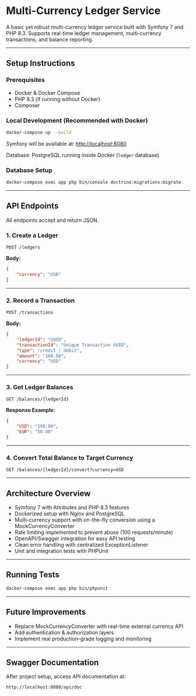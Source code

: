 # Multi-Currency Ledger Service

A basic yet robust multi-currency ledger service built with Symfony 7 and PHP 8.3. Supports real-time ledger management, multi-currency transactions, and balance reporting.

---

## Setup Instructions

### Prerequisites

* Docker & Docker Compose
* PHP 8.3 (if running without Docker)
* Composer

### Local Development (Recommended with Docker)

```bash
docker-compose up --build
```

Symfony will be available at: [http://localhost:8080](http://localhost:8080)

Database: PostgreSQL running inside Docker (`ledger` database)

### Database Setup

```bash
docker-compose exec app php bin/console doctrine:migrations:migrate
```

---

## API Endpoints

All endpoints accept and return JSON.

### 1. Create a Ledger

```http
POST /ledgers
```

**Body:**

```json
{
    "currency": "USD"
}
```

---

### 2. Record a Transaction

```http
POST /transactions
```

**Body:**

```json
{
    "ledgerId": "UUID",
    "transactionId": "Unique Transaction UUID",
    "type": "credit | debit",
    "amount": "100.00",
    "currency": "USD"
}
```

---

### 3. Get Ledger Balances

```http
GET /balances/{ledgerId}
```

**Response Example:**

```json
{
    "USD": "150.00",
    "EUR": "50.00"
}
```

---

### 4. Convert Total Balance to Target Currency

```http
GET /balances/{ledgerId}/convert?currency=USD
```

---

## Architecture Overview

* Symfony 7 with Attributes and PHP 8.3 features
* Dockerized setup with Nginx and PostgreSQL
* Multi-currency support with on-the-fly conversion using a MockCurrencyConverter
* Rate limiting implemented to prevent abuse (100 requests/minute)
* OpenAPI/Swagger integration for easy API testing
* Clean error handling with centralized ExceptionListener
* Unit and integration tests with PHPUnit

---

## Running Tests

```bash
docker-compose exec app php bin/phpunit
```

---

## Future Improvements

* Replace MockCurrencyConverter with real-time external currency API
* Add authentication & authorization layers
* Implement real production-grade logging and monitoring

---

## Swagger Documentation

After project setup, access API documentation at:

```
http://localhost:8080/api/doc
```
